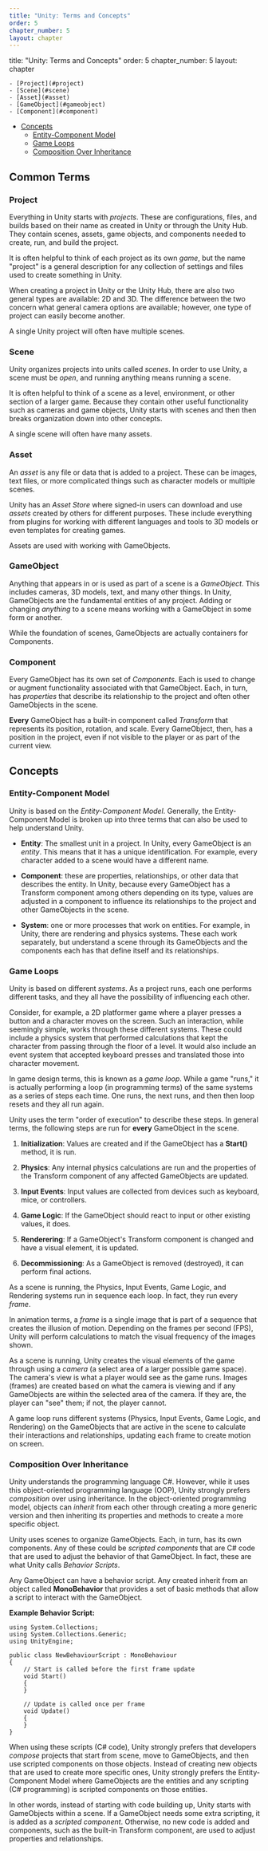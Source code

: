 ```yaml
---
title: "Unity: Terms and Concepts"
order: 5
chapter_number: 5
layout: chapter
---
```


title: "Unity: Terms and Concepts"
order: 5
chapter_number: 5
layout: chapter

    - [Project](#project)
    - [Scene](#scene)
    - [Asset](#asset)
    - [GameObject](#gameobject)
    - [Component](#component)
  - [Concepts](#concepts)
    - [Entity-Component Model](#entity-component-model)
    - [Game Loops](#game-loops)
    - [Composition Over Inheritance](#composition-over-inheritance)


## Common Terms

### Project

Everything in Unity starts with *projects*. These are configurations, files, and builds based on their name as created in Unity or through the Unity Hub. They contain scenes, assets, game objects, and components needed to create, run, and build the project.

It is often helpful to think of each project as its own *game*, but the name "project" is a general description for any collection of settings and files used to create something in Unity.

When creating a project in Unity or the Unity Hub, there are also two general types are available: 2D and 3D. The difference between the two concern what general camera options are available; however, one type of project can easily become another.

A single Unity project will often have multiple scenes.

### Scene

Unity organizes projects into units called *scenes*. In order to use Unity, a scene must be *open*, and running anything means running a scene.

It is often helpful to think of a scene as a level, environment, or other section of a larger game. Because they contain other useful functionality such as cameras and game objects, Unity starts with scenes and then then breaks organization down into other concepts.

A single scene will often have many assets.

### Asset

An *asset* is any file or data that is added to a project. These can be images, text files, or more complicated things such as character models or multiple scenes.

Unity has an *Asset Store* where signed-in users can download and use *assets* created by others for different purposes. These include everything from plugins for working with different languages and tools to 3D models or even templates for creating games.

Assets are used with working with GameObjects.

### GameObject

Anything that appears in or is used as part of a scene is a *GameObject*. This includes cameras, 3D models, text, and many other things. In Unity, GameObjects are the fundamental entities of any project. Adding or changing *anything* to a scene means working with a GameObject in some form or another.

While the foundation of scenes, GameObjects are actually containers for Components.

### Component

Every GameObject has its own set of *Components*. Each is used to change or augment functionality associated with that GameObject. Each, in turn, has *properties* that describe its relationship to the project and often other GameObjects in the scene.

**Every** GameObject has a built-in component called *Transform* that represents its position, rotation, and scale. Every GameObject, then, has a position in the project, even if not visible to the player or as part of the current view.


## Concepts

### Entity-Component Model

Unity is based on the *Entity-Component Model*. Generally, the Entity-Component Model is broken up into three terms that can also be used to help understand Unity.

- **Entity**: The smallest unit in a project. In Unity, every GameObject is an *entity*. This means that it has a unique identification. For example, every character added to a scene would have a different name.

- **Component**: these are properties, relationships, or other data that describes the entity. In Unity, because every GameObject has a Transform component among others depending on its type, values are adjusted in a component to influence its relationships to the project and other GameObjects in the scene.

- **System**: one or more processes that work on entities. For example, in Unity, there are rendering and physics systems. These each work separately, but understand a scene through its GameObjects and the components each has that define itself and its relationships.

### Game Loops

Unity is based on different *systems*. As a project runs, each one performs different tasks, and they all have the possibility of influencing each other.

Consider, for example, a 2D platformer game where a player presses a button and a character moves on the screen. Such an interaction, while seemingly simple, works through these different systems. These could include a physics system that performed calculations that kept the character from passing through the floor of a level. It would also include an event system that accepted keyboard presses and translated those into character movement.

In game design terms, this is known as a *game loop*. While a game "runs," it is actually performing a loop (in programming terms) of the same systems as a series of steps each time. One runs, the next runs, and then then loop resets and they all run again.

Unity uses the term "order of execution" to describe these steps. In general terms, the following steps are run for **every** GameObject in the scene.

1) **Initialization**: Values are created and if the GameObject has a **Start()** method, it is run.

1) **Physics**: Any internal physics calculations are run and the properties of the Transform component of any affected GameObjects are updated.

1) **Input Events**: Input values are collected from devices such as keyboard, mice, or controllers.

1) **Game Logic**: If the GameObject should react to input or other existing values, it does.

1) **Renderering**: If a GameObject's Transform component is changed and have a visual element, it is updated.

1) **Decommissioning**: As a GameObject is removed (destroyed), it can perform final actions.

As a scene is running, the Physics, Input Events, Game Logic, and Rendering systems run in sequence each loop. In fact, they run every *frame*.

In animation terms, a *frame* is a single image that is part of a sequence that creates the illusion of motion. Depending on the frames per second (FPS), Unity will perform calculations to match the visual frequency of the images shown.

As a scene is running, Unity creates the visual elements of the game through using a *camera* (a select area of a larger possible game space). The camera's view is what a player would see as the game runs. Images (frames) are created based on what the camera is viewing and if any GameObjects are within the selected area of the camera. If they are, the player can "see" them; if not, the player cannot.

A game loop runs different systems (Physics, Input Events, Game Logic, and Rendering) on the GameObjects that are active in the scene to calculate their interactions and relationships, updating each frame to create motion on screen.

### Composition Over Inheritance

Unity understands the programming language C\#. However, while it uses this object-oriented programming language (OOP), Unity strongly prefers *composition* over using inheritance. In the object-oriented programming model, objects can *inherit* from each other through creating a more generic version and then inheriting its properties and methods to create a more specific object.

Unity uses scenes to organize GameObjects. Each, in turn, has its own components. Any of these could be *scripted components* that are C\# code that are used to adjust the behavior of that GameObject. In fact, these are what Unity calls *Behavior Scripts*.

Any GameObject can have a behavior script. Any created inherit from an object called **MonoBehavior** that provides a set of basic methods that allow a script to interact with the GameObject.

**Example Behavior Script:**

```CSharp
using System.Collections;
using System.Collections.Generic;
using UnityEngine;

public class NewBehaviourScript : MonoBehaviour
{
    // Start is called before the first frame update
    void Start()
    {
    }

    // Update is called once per frame
    void Update()
    {
    }
}

```

When using these scripts (C\# code), Unity strongly prefers that developers *compose* projects that start from scene, move to GameObjects, and then use scripted components on those objects. Instead of creating new objects that are used to create more specific ones, Unity strongly prefers the Entity-Component Model where GameObjects are the entities and any scripting (C\# programming) is scripted components on those entities.

In other words, instead of starting with code building up, Unity starts with GameObjects within a scene. If a GameObject needs some extra scripting, it is added as a *scripted component*. Otherwise, no new code is added and components, such as the built-in Transform component, are used to adjust properties and relationships.
